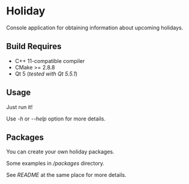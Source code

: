 # Holiday
Console application for obtaining information about upcoming holidays.

## Build Requires
* C++ 11-compatible compiler
* CMake >= 2.8.8
* Qt 5 (*tested with Qt 5.5.1*)

## Usage
Just run it!

Use *-h* or *--help* option for more details.

## Packages
You can create your own holiday packages.

Some examples in */packages* directory.

See *README* at the same place for more details.

